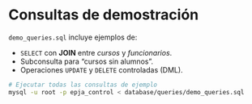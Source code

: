 # Consultas de demostración

`demo_queries.sql` incluye ejemplos de:

- `SELECT` con **JOIN** entre _cursos_ y _funcionarios_.  
- Subconsulta para “cursos sin alumnos”.  
- Operaciones `UPDATE` y `DELETE` controladas (DML).

```bash
# Ejecutar todas las consultas de ejemplo
mysql -u root -p epja_control < database/queries/demo_queries.sql
